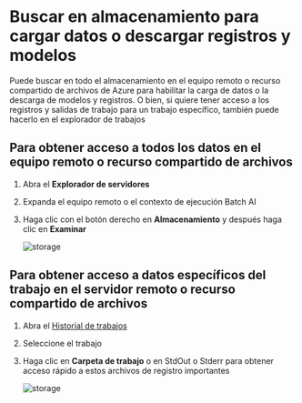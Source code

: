 # <a name="browse-storage-to-upload-data-or-download-models-and-logs"></a>Buscar en almacenamiento para cargar datos o descargar registros y modelos

Puede buscar en todo el almacenamiento en el equipo remoto o recurso compartido de archivos de Azure para habilitar la carga de datos o la descarga de modelos y registros. O bien, si quiere tener acceso a los registros y salidas de trabajo para un trabajo específico, también puede hacerlo en el explorador de trabajos

## <a name="to-access-all-data-on-the-remote-machine-or-file-share"></a>Para obtener acceso a todos los datos en el equipo remoto o recurso compartido de archivos
1. Abra el **Explorador de servidores**
2. Expanda el equipo remoto o el contexto de ejecución Batch AI
3. Haga clic con el botón derecho en **Almacenamiento** y después haga clic en **Examinar**

    ![storage](media\manage-storage\browse-storage.png)

## <a name="to-access-job-specific-data-on-the-remote-machine-or-file-share"></a>Para obtener acceso a datos específicos del trabajo en el servidor remoto o recurso compartido de archivos
1. Abra el [Historial de trabajos](job-details.md)
2. Seleccione el trabajo
3. Haga clic en **Carpeta de trabajo** o en StdOut o Stderr para obtener acceso rápido a estos archivos de registro importantes 

    ![storage](media\manage-storage\job-workingfolder.png)
